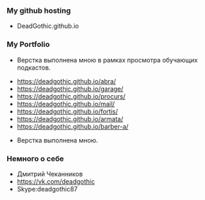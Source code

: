 ### My github hosting ###
- DeadGothic.github.io



### My Portfolio ###
* Верстка выполнена мною в рамках просмотра обучающих подкастов.
- https://deadgothic.github.io/abra/
- https://deadgothic.github.io/garage/
- https://deadgothic.github.io/procurs/
- https://deadgothic.github.io/mail/
- https://deadgothic.github.io/fortis/
- https://deadgothic.github.io/armata/
- https://deadgothic.github.io/barber-a/


* Верстка выполнена мною.					


### Немного о себе ###
* Дмитрий Чеканников
* https://vk.com/deadgothic
* Skype:deadgothic87


